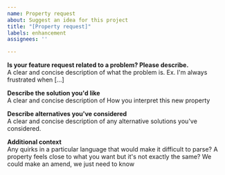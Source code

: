 ```yaml
---
name: Property request
about: Suggest an idea for this project
title: "[Property request]"
labels: enhancement
assignees: ''

---
```


**Is your feature request related to a problem? Please describe.**  
A clear and concise description of what the problem is. Ex. I'm always frustrated when [...]

**Describe the solution you'd like**  
A clear and concise description of How you interpret this new property

**Describe alternatives you've considered**  
A clear and concise description of any alternative solutions you've considered.

**Additional context**  
Any quirks in a particular language that would make it difficult to parse?
A property feels close to what you want but it's not exactly the same? We could make an amend, we just need to know
